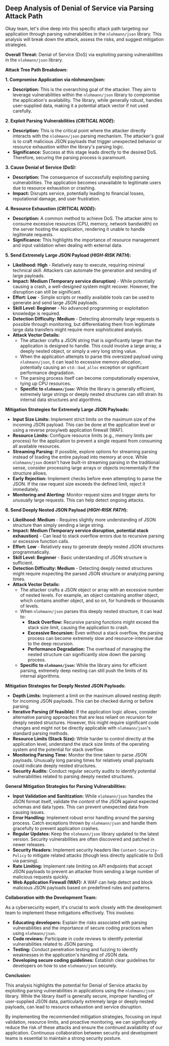 ## Deep Analysis of Denial of Service via Parsing Attack Path

Okay team, let's dive deep into this specific attack path targeting our application through parsing vulnerabilities in the `nlohmann/json` library. This analysis will break down the attack, assess the risks, and suggest mitigation strategies.

**Overall Threat:** Denial of Service (DoS) via exploiting parsing vulnerabilities in the `nlohmann/json` library.

**Attack Tree Path Breakdown:**

**1. Compromise Application via nlohmann/json:**

* **Description:** This is the overarching goal of the attacker. They aim to leverage vulnerabilities within the `nlohmann/json` library to compromise the application's availability. The library, while generally robust, handles user-supplied data, making it a potential attack vector if not used carefully.

**2. Exploit Parsing Vulnerabilities (***CRITICAL NODE***):**

* **Description:** This is the critical point where the attacker directly interacts with the `nlohmann/json` parsing mechanism. The attacker's goal is to craft malicious JSON payloads that trigger unexpected behavior or resource exhaustion within the library's parsing logic.
* **Significance:** Success at this stage leads directly to the desired DoS. Therefore, securing the parsing process is paramount.

**3. Cause Denial of Service (DoS):**

* **Description:** The consequence of successfully exploiting parsing vulnerabilities. The application becomes unavailable to legitimate users due to resource exhaustion or crashing.
* **Impact:** Disrupts service, potentially leading to financial losses, reputational damage, and user frustration.

**4. Resource Exhaustion (***CRITICAL NODE***):**

* **Description:**  A common method to achieve DoS. The attacker aims to consume excessive resources (CPU, memory, network bandwidth) on the server hosting the application, rendering it unable to handle legitimate requests.
* **Significance:** This highlights the importance of resource management and input validation when dealing with external data.

**5. Send Extremely Large JSON Payload (***HIGH-RISK PATH***):**

* **Likelihood: High** -  Relatively easy to execute, requiring minimal technical skill. Attackers can automate the generation and sending of large payloads.
* **Impact: Medium (Temporary service disruption)** - While potentially causing a crash, a well-designed system might recover. However, the disruption can still be significant.
* **Effort: Low** - Simple scripts or readily available tools can be used to generate and send large JSON payloads.
* **Skill Level: Beginner** - No advanced programming or exploitation knowledge is required.
* **Detection Difficulty: Medium** - Detecting abnormally large requests is possible through monitoring, but differentiating them from legitimate large data transfers might require more sophisticated analysis.
* **Attack Vector Details:**
    * The attacker crafts a JSON string that is significantly larger than the application is designed to handle. This could involve a large array, a deeply nested object, or simply a very long string value.
    * When the application attempts to parse this oversized payload using `nlohmann/json`, it can lead to excessive memory allocation, potentially causing an `std::bad_alloc` exception or significant performance degradation.
    * The parsing process itself can become computationally expensive, tying up CPU resources.
    * **Specific to `nlohmann/json`:**  While the library is generally efficient, extremely large strings or deeply nested structures can still strain its internal data structures and algorithms.

**Mitigation Strategies for Extremely Large JSON Payloads:**

* **Input Size Limits:** Implement strict limits on the maximum size of the incoming JSON payload. This can be done at the application level or using a reverse proxy/web application firewall (WAF).
* **Resource Limits:** Configure resource limits (e.g., memory limits per process) for the application to prevent a single request from consuming all available resources.
* **Streaming Parsing:** If possible, explore options for streaming parsing instead of loading the entire payload into memory at once. While `nlohmann/json` doesn't have built-in streaming parsing in the traditional sense, consider processing large arrays or objects incrementally if the structure allows.
* **Early Rejection:** Implement checks before even attempting to parse the JSON. If the raw request size exceeds the defined limit, reject it immediately.
* **Monitoring and Alerting:** Monitor request sizes and trigger alerts for unusually large requests. This can help detect ongoing attacks.

**6. Send Deeply Nested JSON Payload (***HIGH-RISK PATH***):**

* **Likelihood: Medium** - Requires slightly more understanding of JSON structure than simply sending a large string.
* **Impact: Medium (Temporary service disruption, potential stack exhaustion)** - Can lead to stack overflow errors due to recursive parsing or excessive function calls.
* **Effort: Low** -  Relatively easy to generate deeply nested JSON structures programmatically.
* **Skill Level: Beginner** - Basic understanding of JSON structure is sufficient.
* **Detection Difficulty: Medium** -  Detecting deeply nested structures might require inspecting the parsed JSON structure or analyzing parsing times.
* **Attack Vector Details:**
    * The attacker crafts a JSON object or array with an excessive number of nested levels. For example, an object containing another object, which contains another object, and so on, for hundreds or thousands of levels.
    * When `nlohmann/json` parses this deeply nested structure, it can lead to:
        * **Stack Overflow:**  Recursive parsing functions might exceed the stack size limit, causing the application to crash.
        * **Excessive Recursion:**  Even without a stack overflow, the parsing process can become extremely slow and resource-intensive due to the deep recursion.
        * **Performance Degradation:** The overhead of managing the nested structure can significantly slow down the parsing process.
    * **Specific to `nlohmann/json`:**  While the library aims for efficient parsing, extremely deep nesting can still push the limits of its internal algorithms.

**Mitigation Strategies for Deeply Nested JSON Payloads:**

* **Depth Limits:** Implement a limit on the maximum allowed nesting depth for incoming JSON payloads. This can be checked during or before parsing.
* **Iterative Parsing (if feasible):**  If the application logic allows, consider alternative parsing approaches that are less reliant on recursion for deeply nested structures. However, this might require significant code changes and might not be directly applicable with `nlohmann/json`'s standard parsing methods.
* **Resource Limits (Stack Size):** While harder to control directly at the application level, understand the stack size limits of the operating system and the potential for stack overflow.
* **Monitoring Parsing Time:** Monitor the time taken to parse JSON payloads. Unusually long parsing times for relatively small payloads could indicate deeply nested structures.
* **Security Audits:** Conduct regular security audits to identify potential vulnerabilities related to parsing deeply nested structures.

**General Mitigation Strategies for Parsing Vulnerabilities:**

* **Input Validation and Sanitization:**  While `nlohmann/json` handles the JSON format itself, validate the *content* of the JSON against expected schemas and data types. This can prevent unexpected data from causing issues.
* **Error Handling:** Implement robust error handling around the parsing process. Catch exceptions thrown by `nlohmann/json` and handle them gracefully to prevent application crashes.
* **Regular Updates:** Keep the `nlohmann/json` library updated to the latest version. Security vulnerabilities are often discovered and patched in newer releases.
* **Security Headers:** Implement security headers like `Content-Security-Policy` to mitigate related attacks (though less directly applicable to DoS via parsing).
* **Rate Limiting:** Implement rate limiting on API endpoints that accept JSON payloads to prevent an attacker from sending a large number of malicious requests quickly.
* **Web Application Firewall (WAF):**  A WAF can help detect and block malicious JSON payloads based on predefined rules and patterns.

**Collaboration with the Development Team:**

As a cybersecurity expert, it's crucial to work closely with the development team to implement these mitigations effectively. This involves:

* **Educating developers:**  Explain the risks associated with parsing vulnerabilities and the importance of secure coding practices when using `nlohmann/json`.
* **Code reviews:**  Participate in code reviews to identify potential vulnerabilities related to JSON parsing.
* **Testing:** Conduct penetration testing and fuzzing to identify weaknesses in the application's handling of JSON data.
* **Developing secure coding guidelines:**  Establish clear guidelines for developers on how to use `nlohmann/json` securely.

**Conclusion:**

This analysis highlights the potential for Denial of Service attacks by exploiting parsing vulnerabilities in applications using the `nlohmann/json` library. While the library itself is generally secure, improper handling of user-supplied JSON data, particularly extremely large or deeply nested payloads, can lead to resource exhaustion and service disruption.

By implementing the recommended mitigation strategies, focusing on input validation, resource limits, and proactive monitoring, we can significantly reduce the risk of these attacks and ensure the continued availability of our application. Continuous collaboration between security and development teams is essential to maintain a strong security posture.
